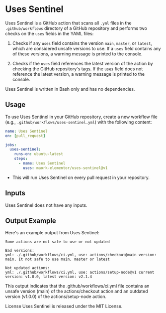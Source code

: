 # Uses Sentinel

Uses Sentinel is a GitHub action that scans all `.yml` files in the `.github/workflows` directory of a GitHub repository and performs two checks on the `uses` fields in the YAML files:

1. Checks if any `uses` field contains the version `main`, `master`, or `latest`, which are considered unsafe versions to use. If a `uses` field contains any of these versions, a warning message is printed to the console.

2. Checks if the `uses` field references the latest version of the action by checking the GitHub repository's tags. If the `uses` field does not reference the latest version, a warning message is printed to the console.

Uses Sentinel is written in Bash only and has no dependencies.

## Usage

To use Uses Sentinel in your GitHub repository, create a new workflow file (e.g., `.github/workflows/uses-sentinel.yml`) with the following content:

```yaml
name: Uses Sentinel
on: [pull_request]

jobs:
  uses-sentinel:
    runs-on: ubuntu-latest
    steps:
      - name: Uses Sentinel
        uses: maork-elementor/uses-sentinel@v1
```

* This will run Uses Sentinel on every pull request in your repository.

## Inputs
Uses Sentinel does not have any inputs.

## Output Example
Here's an example output from Uses Sentinel:

```
Some actions are not safe to use or not updated

Bad versions:
yml: ./.github/workflows/ci.yml, use: actions/checkout@main version: main, It not safe to use main, master or latest

Not updated actions:
yml: ./.github/workflows/ci.yml, use: actions/setup-node@v1 current version: v1.0.0, latest version: v2.1.4
```

This output indicates that the .github/workflows/ci.yml file contains an unsafe version (main) of the actions/checkout action and an outdated version (v1.0.0) of the actions/setup-node action.

License
Uses Sentinel is released under the MIT License.
